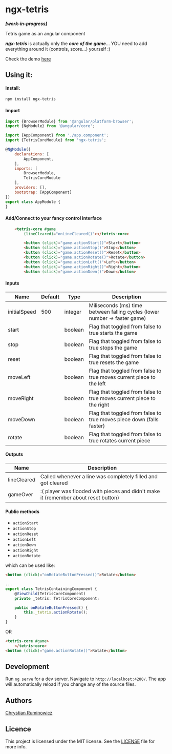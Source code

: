 # ngx-tetris
***[work-in-progress]***

Tetris game as an angular component

***ngx-tetris*** is actually only the ***core of the game***... YOU need to add everything around it (controls, score...)  yourself :) 


Check the demo [here](http://chrum.it/pages/ngx-tetris)

## Using it:
#### Install:
```bash
npm install ngx-tetris
```

#### Import
```javascript
import {BrowserModule} from '@angular/platform-browser';
import {NgModule} from '@angular/core';

import {AppComponent} from './app.component';
import {TetrisCoreModule} from 'ngx-tetris';

@NgModule({
    declarations: [
        AppComponent,
    ],
    imports: [
        BrowserModule,
        TetrisCoreModule
    ],
    providers: [],
    bootstrap: [AppComponent]
})
export class AppModule {
}
```

#### Add/Connect to your fancy control interface
```html
    <tetris-core #game
        (lineCleared)="onLineCleared()"></tetris-core>

        <button (click)="game.actionStart()">Start</button>
        <button (click)="game.actionStop()">Stop</button>
        <button (click)="game.actionReset()">Reset</button>
        <button (click)="game.actionRotate()">Rotate</button>
        <button (click)="game.actionLeft()">Left</button>
        <button (click)="game.actionRight()">Right</button>
        <button (click)="game.actionDown()">Down</button>
```

#### Inputs

Name  | Default | Type | Description
--- | --- | --- | ---
initialSpeed | 500 | integer | Miliseconds (ms) time between falling cycles (lower number -> faster game)
start | | boolean | Flag that toggled from false to true starts the game
stop | | boolean | Flag that toggled from false to true stops the game
reset | | boolean | Flag that toggled from false to true resets the game
moveLeft | | boolean | Flag that toggled from false to true moves current piece to the left
moveRight | | boolean | Flag that toggled from false to true moves current piece to the right
moveDown | | boolean | Flag that toggled from false to true moves piece down (falls faster)
rotate | | boolean | Flag that toggled from false to true rotates current piece

#### Outputs

Name  | Description
--- | ---
lineCleared | Called whenever a line was completely filled and got cleared 
gameOver | :( player was flooded with pieces and didn't make it (remember about reset button)

#### Public methods
- `actionStart` 
- `actionStop` 
- `actionReset` 
- `actionLeft` 
- `actionDown` 
- `actionRight` 
- `actionRotate` 

which can be used like:
```html
<button (click)="onRotateButtonPressed()">Rotate</button>
```
```typescript
...
export class TetrisContainingComponent {
    @ViewChild(TetrisCoreComponent)
    private _tetris: TetrisCoreComponent;

    public onRotateButtonPressed() {
        this._tetris.actionRotate();
    }
}
```
OR
```html
<tetris-core #game>
    </tetris-core>
<button (click)="game.actionRotate()">Rotate</button>
```
## Development

 
Run `ng serve` for a dev server. Navigate to `http://localhost:4200/`. The app will automatically reload if you change any of the source files.

## Authors

[Chrystian Ruminowicz](http://chrum.it)

## Licence

This project is licensed under the MIT license. See the [LICENSE](LICENSE) file for more info.
